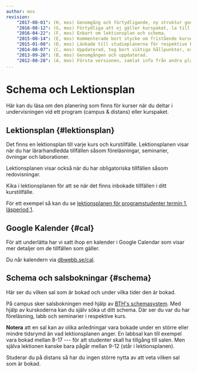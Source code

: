 ```yaml
---
author: mos
revision:
    "2017-08-01": (H, mos) Genomgång och förtydligande, ny struktur google kal.
    "2016-08-12": (G, mos) Förtydliga att ej gäller kurspaket, la till gcal.
    "2016-04-22": (F, mos) Enbart om lektionsplan och schema.
    "2015-08-14": (E, mos) Kommenterade bort stycke om fristående kurser.
    "2015-01-08": (D, mos) Länkade till studieplanerna för respektive kurspaket.
    "2014-08-07": (C, mos) Uppdaterad, tog bort viktiga hållpunkter, ersattes av uppdaterade studieplaner samt nya studieplaner för kurspaket.
    "2013-09-26": (B, mos) Genomgången och uppdaterad.
    "2012-08-28": (A, mos) Första versionen, samlat info från andra platser.
...
```

Schema och Lektionsplan
==================================

Här kan du läsa om den planering som finns för kurser när du deltar i undervisningen vid ett program (campus & distans) eller kurspaket.



Lektionsplan {#lektionsplan}
----------------------------

Det finns en lektionsplan till varje kurs och kurstillfälle. Lektionsplanen visar när du har lärarhandledda tillfällen såsom föreläsningar, seminarier, övningar och laborationer.

Lektionsplanen visar också när du har obligatoriska tillfällen såsom redovisningar.

Kika i lektionsplanen för att se när det finns inbokade tillfällen i ditt kurstillfälle.

För ett exempel så kan du se [lektionsplanen för programstudenter termin 1, läsperiod 1](/program/webbprogrammering/lektionsplan/lasperiod1).



Google Kalender {#cal}
----------------------------

För att underlätta har vi satt ihop en kalender i Google Calendar som visar mer detaljer om de tillfällen som gäller.

Du når kalendern via [dbwebb.se/cal](/cal).



Schema och salsbokningar {#schema}
----------------------------

Här ser du vilken sal som är bokad och under vilka tider den är bokad.

På campus sker salsbokningen med hjälp av [BTH's schemasystem](http://schema.bth.se). Med hjälp av kurskoderna kan du själv söka ut ditt schema. Där ser du var du har föreläsning, labb och seminarier i respektive kurs.

**Notera** att en sal kan av olika anledningar vara bokade under en större eller mindre tidsrymd än vad lektionsplanen anger. En labbsal kan till exempel vara bokad mellan 8-17 --- för att studenter skall ha tillgång till salen. Men själva lektionen kanske bara pågår mellan 9-12 (står i lektionsplanen).

Studerar du på distans så har du ingen större nytta av att veta vilken sal som är bokad.
